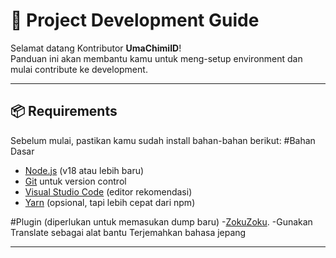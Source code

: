 # 🚀 Project Development Guide  

Selamat datang Kontributor **UmaChimiID**!  
Panduan ini akan membantu kamu untuk meng-setup environment dan mulai contribute ke development.  

---

## 📦 Requirements  
Sebelum mulai, pastikan kamu sudah install bahan-bahan berikut:
#Bahan Dasar
- [Node.js](https://nodejs.org/) (v18 atau lebih baru)  
- [Git](https://git-scm.com/) untuk version control  
- [Visual Studio Code](https://code.visualstudio.com/) (editor rekomendasi)  
- [Yarn](https://yarnpkg.com/) (opsional, tapi lebih cepat dari npm)
  
#Plugin (diperlukan untuk memasukan dump baru)
-[ZokuZoku](https://github.com/Hachimi-Hachimi/ZokuZoku).
-Gunakan Translate sebagai alat bantu Terjemahkan bahasa jepang

---

